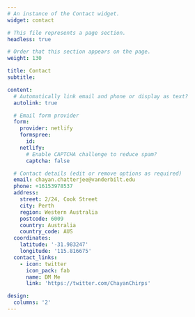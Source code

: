 ```yaml
---
# An instance of the Contact widget.
widget: contact

# This file represents a page section.
headless: true

# Order that this section appears on the page.
weight: 130

title: Contact
subtitle:

content:
  # Automatically link email and phone or display as text?
  autolink: true

  # Email form provider
  form:
    provider: netlify
    formspree:
      id:
    netlify:
      # Enable CAPTCHA challenge to reduce spam?
      captcha: false

  # Contact details (edit or remove options as required)
  email: chayan.chatterjee@vanderbilt.edu
  phone: +16153978537
  address:
    street: 2/24, Cook Street
    city: Perth
    region: Western Australia
    postcode: 6009
    country: Australia
    country_code: AUS
  coordinates:
    latitude: '-31.983247'
    longitude: '115.816675'
  contact_links:
    - icon: twitter
      icon_pack: fab
      name: DM Me
      link: 'https://twitter.com/ChayanChirps'

design:
  columns: '2'
---
```

